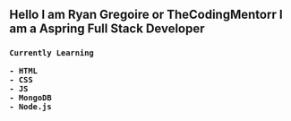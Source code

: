 <h2>Hello I am Ryan Gregoire or TheCodingMentorr I am a Aspring Full Stack Developer</h2>

<h3>
    
    Currently Learning

    - HTML
    - CSS
    - JS
    - MongoDB
    - Node.js

</h3>
